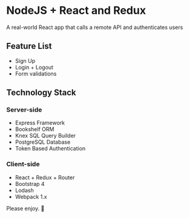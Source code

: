 # NodeJS + React and Redux

A real-world React app that calls a remote API and authenticates users

## Feature List
* Sign Up 
* Login + Logout
* Form validations

## Technology Stack
### Server-side
- Express Framework
- Bookshelf ORM
- Knex SQL Query Builder
- PostgreSQL Database
- Token Based Authentication

### Client-side
- React + Redux + Router
- Bootstrap 4
- Lodash
- Webpack 1.x
  
Please enjoy. :rocket:
